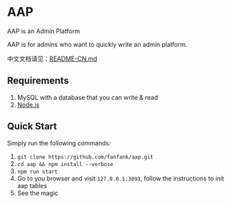 # AAP
AAP is an Admin Platform    

AAP is for admins who want to quickly write an admin platform.    

中文文档请见：<a href="https://github.com/fanfank/aap/blob/master/README-CN.md">README-CN.md</a>    

## Requirements
1. MySQL with a database that you can write & read    
2. <a href="https://nodejs.org/">Node.js</a>     

## Quick Start
Simply run the following commands:    
1. `git clone https://github.com/fanfank/aap.git`    
2. `cd aap && npm install --verbose`    
3. `npm run start`    
4. Go to you browser and visit `127.0.0.1:3093`, follow the instructions to init aap tables    
5. See the magic    
